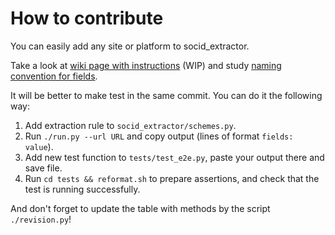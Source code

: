 # How to contribute

You can easily add any site or platform to socid_extractor.

Take a look at [wiki page with instructions](https://github.com/soxoj/socid-extractor/wiki/How-to-add-site) (WIP)
and study [naming convention for fields](https://github.com/soxoj/socid-extractor/wiki/List-of-main-fields).

It will be better to make test in the same commit. You can do it the following way:
1. Add extraction rule to `socid_extractor/schemes.py`.
2. Run `./run.py --url URL` and copy output (lines of format `fields: value`).
3. Add new test function to `tests/test_e2e.py`, paste your output there and save file.
4. Run `cd tests && reformat.sh` to prepare assertions, and check that the test is running successfully.

And don't forget to update the table with methods by the script `./revision.py`!
